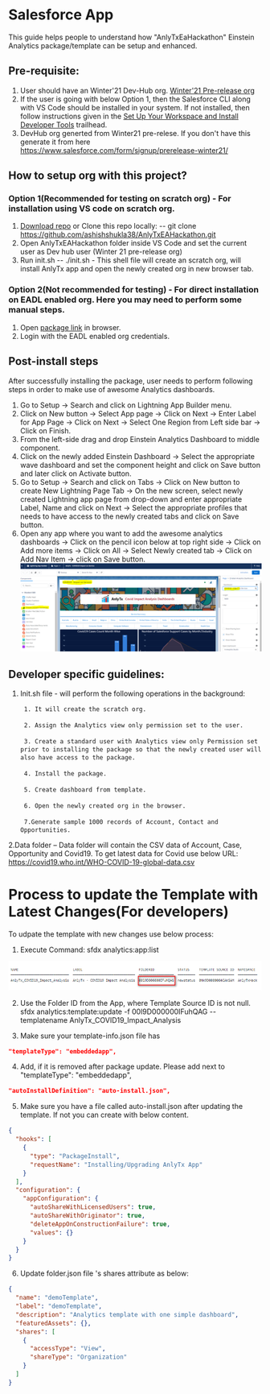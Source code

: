 # Salesforce App

This guide helps people to understand how "AnlyTxEaHackathon" Einstein Analytics package/template can be setup and enhanced.

## Pre-requisite:
1. User should have an Winter'21 Dev-Hub org. [Winter'21 Pre-release org](https://www.salesforce.com/form/signup/prerelease-winter21/)
2. If the user is going with below Option 1, then the Salesforce CLI along with VS Code should be installed in your system. If not installed, then follow instructions given in the [Set Up Your Workspace and Install Developer Tools](https://trailhead.salesforce.com/content/learn/projects/quickstart-vscode-salesforce/vscode-salesforce-ready?trail_id=set-up-your-workspace-and-install-developer-tools) trailhead.
3. DevHub org generted from Winter21 pre-relese. If you don't have this generate it from here https://www.salesforce.com/form/signup/prerelease-winter21/

## How to setup org with this project? 

### Option 1(Recommended for testing on scratch org) - For installation using VS code on scratch org.
1. [Download repo](https://github.com/ashishshukla38/AnlyTxEAHackathon/archive/master.zip) or Clone this repo locally: -- git clone https://github.com/ashishshukla38/AnlyTxEAHackathon.git 
2. Open AnlyTxEAHackathon folder inside VS Code and set the current user as Dev hub user (Winter 21 pre-release org)
3. Run init.sh -- ./init.sh - 
    This shell file will create an scratch org, will install AnlyTx app and open the newly created org in new browser tab.
        
### Option 2(Not recommended for testing) - For direct installation on EADL enabled org. Here you may need to perform some manual steps.
1. Open [package link](https://login.salesforce.com/packaging/installPackage.apexp?p0=04tB0000000cylW) in browser.
2. Login with the EADL enabled org credentials.



## Post-install steps
After successfully installing the package, user needs to perform following steps in order to make use of awesome Analytics dashboards.
1. Go to Setup -> Search and click on  Lightning App Builder menu. 
2. Click on New button -> Select App page -> Click on Next -> Enter Label for App Page -> Click on Next -> Select One Region from Left side bar -> Click on Finish.
3. From the left-side drag and drop Einstein Analytics Dashboard to middle component.
4. Click on the newly added Einstein Dashboard -> Select the appropriate wave dashboard and set the component height and click on Save button and later click on Activate button.
5. Go to Setup -> Search and click on Tabs -> Click on New button to create New Lightning Page Tab -> On the new screen, select newly created Lightning app page from drop-down and enter appropriate Label, Name and click on Next -> Select the appropriate profiles that needs to have access to the newly created tabs and click on Save button.
6. Open any app where you want to add the awesome analytics dashboards -> Click on the pencil icon below at top right side -> Click on Add more items -> Click on All -> Select Newly created tab -> Click on Add Nav Item -> click on Save button.
  ![alt text](https://github.com/ashishshukla38/AnlyTxEAHackathon/blob/master/ReadMdImages/Page%20setup.png) 

## Developer specific guidelines: 

1. Init.sh file - will perform the following operations in the background: 

        1. It will create the scratch org. 
    
        2. Assign the Analytics view only permission set to the user. 
    
        3. Create a standard user with Analytics view only Permission set prior to installing the package so that the newly created user will also have access to the package. 
    
        4. Install the package. 
    
        5. Create dashboard from template. 
    
        6. Open the newly created org in the browser. 
    
        7.Generate sample 1000 records of Account, Contact and Opportunities. 
    
2.Data folder – Data folder will contain the CSV data of Account, Case, Opportunity and Covid19. 
To get latest data for Covid use below URL:
https://covid19.who.int/WHO-COVID-19-global-data.csv

# Process to update the Template with Latest Changes(For developers)

To udpate the template with new changes use below process:

1. Execute Command:
sfdx analytics:app:list
 

 ![alt text](https://github.com/ashishshukla38/AnlyTxEAHackathon/blob/master/ReadMdImages/UpdateTemplateScreenshot.png?raw=true) 



2. Use the Folder ID from the App, where Template Source ID is not null.
sfdx analytics:template:update -f 00l9D000000IFuhQAG  --templatename AnlyTx_COVID19_Impact_Analysis  

3. Make sure your template-info.json file has 
```json
"templateType": "embeddedapp",
```
4. Add, if it is removed after package update. Please add next to "templateType": "embeddedapp",

```json
"autoInstallDefinition": "auto-install.json",
```

5. Make sure you have a file called auto-install.json after updating the template. If not you can create with below content.

```json
{
  "hooks": [
    {
      "type": "PackageInstall",
      "requestName": "Installing/Upgrading AnlyTx App"
    }
  ],
  "configuration": {
    "appConfiguration": {
      "autoShareWithLicensedUsers": true,
      "autoShareWithOriginator": true,
      "deleteAppOnConstructionFailure": true,
      "values": {}
    }
  }
}
 ```

 6. Update folder.json file 's shares attribute as below:
```json
{
  "name": "demoTemplate",
  "label": "demoTemplate",
  "description": "Analytics template with one simple dashboard",
  "featuredAssets": {},
  "shares": [
    {
      "accessType": "View",
      "shareType": "Organization"
    }
  ]
}
```
